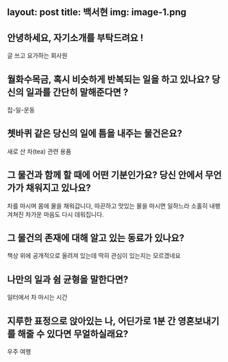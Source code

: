 layout: post
title: 백서현
img: image-1.png
---


## 안녕하세요, 자기소개를 부탁드려요 !

글 쓰고 요가하는 회사원


## 월화수목금, 혹시 비슷하게 반복되는 일을 하고 있나요? 당신의 일과를 간단히 말해준다면 ?

집-일-운동

## 쳇바퀴 같은 당신의 일에 틈을 내주는 물건은요?

새로 산 차(tea) 관련 용품

## 그 물건과 함께 할 때에 어떤 기분인가요? 당신 안에서 무언가가 채워지고 있나요?

차를 마시며 몸에 물을 채워갑니다, 따끈하고 맛있는 물을 마시면 일하느라 소홀히 내팽겨쳐진 차가운 마음도 다시 데워집니다.


## 그 물건의 존재에 대해 알고 있는 동료가 있나요?

책상 위에 공개적으로 올려져 있는데 딱히 관심이 있는지는 모르겠네요

## 나만의 일과 쉼 균형을 말한다면?

일터에서 차 마시는 시간

## 지루한 표정으로 앉아있는 나, 어딘가로 1분 간 영혼보내기를 해줄 수 있다면 무얼하실래요?

우주 여행
